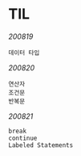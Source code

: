 # TIL

*200819*

    데이터 타입

*200820*

    연산자
    조건문
    반복문

*200821*

    break
    continue
    Labeled Statements
